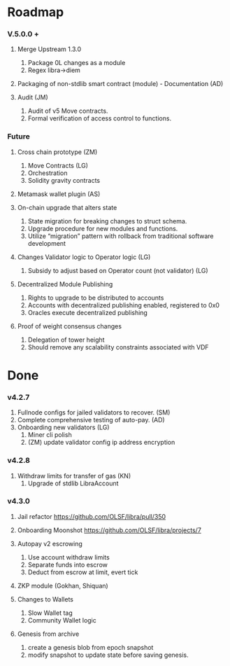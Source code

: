# Roadmap

### V.5.0.0 + 


1. Merge Upstream 1.3.0
   1. Package 0L changes as a module
   1. Regex libra->diem

1. Packaging of non-stdlib smart contract (module) - Documentation (AD)

1. Audit (JM)
   1. Audit of v5 Move contracts.
   1. Formal verification of access control to functions.

###  Future

1. Cross chain prototype (ZM)
   1. Move Contracts (LG)
   1. Orchestration
   1. Solidity gravity contracts

1. Metamask wallet plugin (AS)

1. On-chain upgrade that alters state
   1. State migration for breaking changes to struct schema.
   1. Upgrade procedure for new modules and functions.
   1. Utilize “migration” pattern with rollback from traditional software development

1. Changes Validator logic to Operator logic (LG)
   1. Subsidy to adjust based on Operator count (not validator) (LG)

1. Decentralized Module Publishing
   1. Rights to upgrade to be distributed to accounts
   1. Accounts with decentralized publishing enabled, registered to 0x0
   1. Oracles execute decentralized publishing

1. Proof of weight consensus changes
   1. Delegation of tower height
   1. Should remove any scalability constraints associated with VDF


# Done

### v4.2.7

1. Fullnode configs for jailed validators to recover. (SM)
1. Complete comprehensive testing of auto-pay. (AD)
1. Onboarding new validators (LG)
   1. Miner cli polish
   1. (ZM) update validator config ip address encryption

### v4.2.8

1. Withdraw limits for transfer of gas (KN)
   1. Upgrade of stdlib LibraAccount

### v4.3.0

1. Jail refactor https://github.com/OLSF/libra/pull/350

1. Onboarding Moonshot https://github.com/OLSF/libra/projects/7

1. Autopay v2 escrowing
   1. Use account withdraw limits
   1. Separate funds into escrow
   1. Deduct from escrow at limit, evert tick

1. ZKP module (Gokhan, Shiquan)

1. Changes to Wallets
   1. Slow Wallet tag
   1. Community Wallet logic

1. Genesis from archive
   1. create a genesis blob from epoch snapshot
   1. modify snapshot to update state before saving genesis.